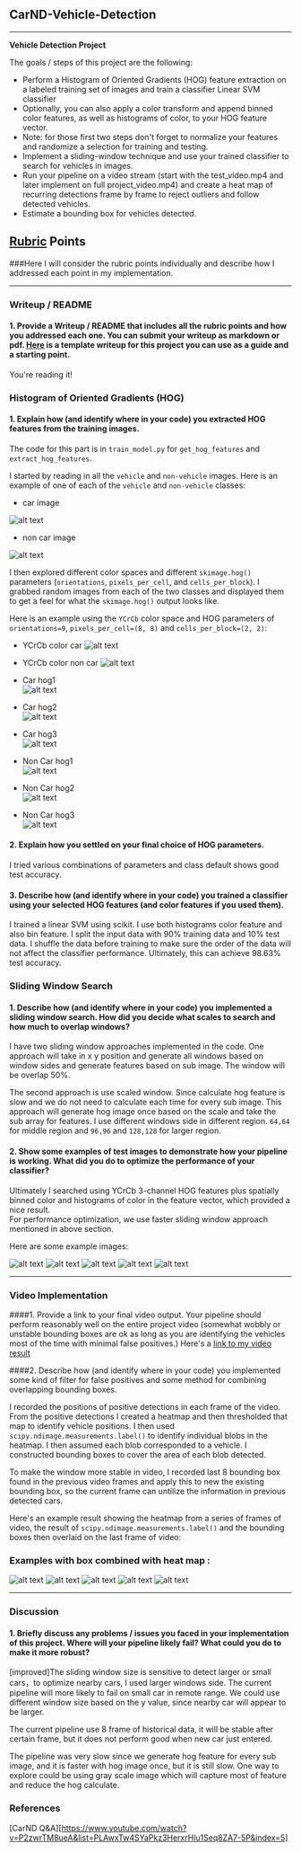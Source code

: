 ## CarND-Vehicle-Detection


---

**Vehicle Detection Project**

The goals / steps of this project are the following:

* Perform a Histogram of Oriented Gradients (HOG) feature extraction on a labeled training set of images and train a classifier Linear SVM classifier
* Optionally, you can also apply a color transform and append binned color features, as well as histograms of color, to your HOG feature vector.
* Note: for those first two steps don't forget to normalize your features and randomize a selection for training and testing.
* Implement a sliding-window technique and use your trained classifier to search for vehicles in images.
* Run your pipeline on a video stream (start with the test_video.mp4 and later implement on full project_video.mp4) and create a heat map of recurring detections frame by frame to reject outliers and follow detected vehicles.
* Estimate a bounding box for vehicles detected.

[//]: # (Image References)
[image1]: ./examples/car_not_car.png
[image2]: ./examples/HOG_example.jpg
[image3]: ./examples/sliding_windows.jpg
[image4]: ./examples/sliding_window.jpg
[image5]: ./examples/bboxes_and_heat.png
[image6]: ./examples/labels_map.png
[image7]: ./examples/output_bboxes.png

[car]: ./output_images/car.png
[non_car]: ./output_images/non_car.png
[car_color]: ./output_images/car_color.png
[non_car_color]: ./output_images/non_car_color.png
[car_hog1]: ./output_images/car_hog1.png
[car_hog2]: ./output_images/car_hog2.png
[car_hog3]: ./output_images/car_hog3.png

[non_car_hog1]: ./output_images/non_car_hog1.png
[non_car_hog2]: ./output_images/non_car_hog2.png
[non_car_hog3]: ./output_images/non_car_hog3.png
[box_test1]: ./output_images/box_test1.jpg
[box_test2]: ./output_images/box_test2.jpg
[box_test3]: ./output_images/box_test3.jpg
[box_test4]: ./output_images/box_test4.jpg
[box_test5]: ./output_images/box_test5.jpg
[heat_test1]: ./output_images/heat_test1.jpg
[heat_test2]: ./output_images/heat_test2.jpg
[heat_test3]: ./output_images/heat_test3.jpg
[heat_test4]: ./output_images/heat_test4.jpg
[heat_test5]: ./output_images/heat_test5.jpg
[car]: ./output_images/car.png



[video1]: ./project_video.mp4

## [Rubric](https://review.udacity.com/#!/rubrics/513/view) Points
###Here I will consider the rubric points individually and describe how I addressed each point in my implementation.  

---
### Writeup / README

#### 1. Provide a Writeup / README that includes all the rubric points and how you addressed each one.  You can submit your writeup as markdown or pdf.  [Here](https://github.com/udacity/CarND-Vehicle-Detection/blob/master/writeup_template.md) is a template writeup for this project you can use as a guide and a starting point.  

You're reading it!

### Histogram of Oriented Gradients (HOG)

#### 1. Explain how (and identify where in your code) you extracted HOG features from the training images.

The code for this part is in `train_model.py` for `get_hog_features` and `extract_hog_features`.

I started by reading in all the `vehicle` and `non-vehicle` images.  Here is an example of one of each of the `vehicle` and `non-vehicle` classes:

* car image

![alt text][car]

* non car image

![alt text][non_car]

I then explored different color spaces and different `skimage.hog()` parameters (`orientations`, `pixels_per_cell`, and `cells_per_block`).  I grabbed random images from each of the two classes and displayed them to get a feel for what the `skimage.hog()` output looks like.

Here is an example using the `YCrCb` color space and HOG parameters of `orientations=9`, `pixels_per_cell=(8, 8)` and `cells_per_block=(2, 2)`:

* YCrCb color car
![alt text][car_color]
* YCrCb color non car
![alt text][non_car_color]

* Car hog1  
![alt text][car_hog1]
* Car hog2  
![alt text][car_hog2]
* Car hog3  
![alt text][car_hog3]

* Non Car hog1  
![alt text][non_car_hog1]
* Non Car hog2  
![alt text][non_car_hog2]
* Non Car hog3  
![alt text][non_car_hog3]



#### 2. Explain how you settled on your final choice of HOG parameters.

I tried various combinations of parameters and class default shows good test accuracy.

#### 3. Describe how (and identify where in your code) you trained a classifier using your selected HOG features (and color features if you used them).

I trained a linear SVM using scikit. I use both histograms color feature and also bin feature. I split the input data with 90% training data and 10% test data. I shuffle the data before training to make sure the order of the data will not affect the classifier performance.  Ultimately, this can achieve 98.63% test accuracy.

### Sliding Window Search

#### 1. Describe how (and identify where in your code) you implemented a sliding window search.  How did you decide what scales to search and how much to overlap windows?

I have two sliding window approaches implemented in the code. One approach will take in x y position and generate all windows based on window sides and generate features based on sub image. The window will be overlap 50%.

The second approach is use scaled window. Since calculate hog feature is slow and we do not need to calculate each time for every sub image. This approach will generate hog image once based on the scale and take the sub array for features.
I use different windows side in different region. `64,64` for middle region and `96,96` and `128,128` for larger region.


#### 2. Show some examples of test images to demonstrate how your pipeline is working.  What did you do to optimize the performance of your classifier?

Ultimately I searched using YCrCb 3-channel HOG features plus spatially binned color and histograms of color in the feature vector, which provided a nice result.  
For performance optimization, we use faster sliding window approach mentioned in above section.


Here are some example images:

![alt text][box_test1]
![alt text][box_test2]
![alt text][box_test3]
![alt text][box_test4]
![alt text][box_test5]

---

### Video Implementation

####1. Provide a link to your final video output.  Your pipeline should perform reasonably well on the entire project video (somewhat wobbly or unstable bounding boxes are ok as long as you are identifying the vehicles most of the time with minimal false positives.)
Here's a [link to my video result](./project_video_output.mp4)


####2. Describe how (and identify where in your code) you implemented some kind of filter for false positives and some method for combining overlapping bounding boxes.

I recorded the positions of positive detections in each frame of the video.  From the positive detections I created a heatmap and then thresholded that map to identify vehicle positions.  I then used `scipy.ndimage.measurements.label()` to identify individual blobs in the heatmap.  I then assumed each blob corresponded to a vehicle.  I constructed bounding boxes to cover the area of each blob detected.  

To make the window more stable in video, I recorded last 8 bounding box found in the previous video frames and apply this to new the existing bounding box, so the current frame can untilize the information in previous detected cars.

Here's an example result showing the heatmap from a series of frames of video, the result of `scipy.ndimage.measurements.label()` and the bounding boxes then overlaid on the last frame of video:

### Examples with box combined with heat map :

![alt text][heat_test1]
![alt text][heat_test2]
![alt text][heat_test3]
![alt text][heat_test4]
![alt text][heat_test5]

---

### Discussion

#### 1. Briefly discuss any problems / issues you faced in your implementation of this project.  Where will your pipeline likely fail?  What could you do to make it more robust?

[improved]The sliding window size is sensitive to detect larger or small cars，to optimize nearby cars, I used larger windows side.  The current pipeline will more likely to fail on small car in remote range. We could use different window size based on the y value, since nearby car will appear to be larger.

The current pipeline use 8 frame of historical data, it will be stable after certain frame, but it does not perform good when new car just entered.

The pipeline was very slow since we generate hog feature for every sub image, and it is faster with hog image once, but it is still slow. One way to explore could be using gray scale image which will capture most of feature and reduce the hog calculate.

### References
[CarND Q&A][https://www.youtube.com/watch?v=P2zwrTM8ueA&list=PLAwxTw4SYaPkz3HerxrHlu1Seq8ZA7-5P&index=5]
